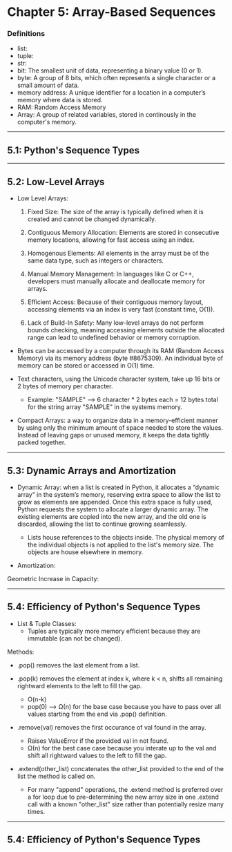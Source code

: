 # Chapter 5: Array-Based Sequences

### Definitions 
- list:
- tuple:
- str:
- bit: The smallest unit of data, representing a binary value (0 or 1). 
- byte: A group of 8 bits, which often represents a single character or a small amount of data.
- memory address: A unique identifier for a location in a computer’s memory where data is stored. 
- RAM: Random Access Memory
- Array: A group of related variables, stored in continously in the computer's memory. 

---

## 5.1: Python's Sequence Types

---

## 5.2: Low-Level Arrays

- Low Level Arrays: 
    1. Fixed Size: The size of the array is typically defined when it is created and cannot be changed dynamically.

    2. Contiguous Memory Allocation: Elements are stored in consecutive memory locations, allowing for fast access using an index.

    3. Homogenous Elements: All elements in the array must be of the same data type, such as integers or characters.

    4. Manual Memory Management: In languages like C or C++, developers must manually allocate and deallocate memory for arrays.

    5. Efficient Access: Because of their contiguous memory layout, accessing elements via an index is very fast (constant time, O(1)).

    6. Lack of Build-In Safety: Many low-level arrays do not perform bounds checking, meaning accessing elements outside the allocated range can lead to undefined behavior or memory corruption.

- Bytes can be accessed by a computer through its RAM (Random Access Memory) via its memory address (byte #8675309). An individual byte  of memory can be stored or accessed in O(1) time. 

- Text characters, using the Unicode character system, take up 16 bits or 2 bytes of memory per character. 
    - Example: "SAMPLE" --> 6 character * 2 bytes each = 12 bytes total for the string array "SAMPLE" in the systems memory. 

- Compact Arrays: a way to organize data in a memory-efficient manner by using only the minimum amount of space needed to store the values. Instead of leaving gaps or unused memory, it keeps the data tightly packed together.

---

## 5.3: Dynamic Arrays and Amortization

- Dynamic Array: when a list is created in Python, it allocates a “dynamic array” in the system’s memory, reserving extra space to allow the list to grow as elements are appended. Once this extra space is fully used, Python requests the system to allocate a larger dynamic array. The existing elements are copied into the new array, and the old one is discarded, allowing the list to continue growing seamlessly.
    - Lists house references to the objects inside. The physical memory of the individual objects is not applied to the list's memory size. The objects are house elsewhere in memory. 

- Amortization:

Geometric Increase in Capacity:

---

## 5.4: Efficiency of Python's Sequence Types

- List & Tuple Classes:
    - Tuples are typically more memory efficient because they are immutable (can not be changed). 

Methods:
- .pop() removes the last element from a list.
- .pop(k) removes the element at index k, where k < n, shifts all remaining rightward elements to the left to fill the gap.
    - O(n-k)
    - pop(0) --> Ω(n) for the base case because you have to pass over all values starting from the end via .pop() definition. 

- .remove(val) removes the first occurance of val found in the array.
    - Raises ValueError if the provided val in not found. 
    - Ω(n) for the best case case because you interate up to the val and shift all rightward values to the left to fill the gap.

- .extend(other_list) concatenates the other_list provided to the end of the list the method is called on.
    - For many "append" operations, the .extend method is preferred over a for loop due to pre-determining the new array size in one .extend call with a known "other_list" size rather than potentially resize many times.

---

## 5.4: Efficiency of Python's Sequence Types














